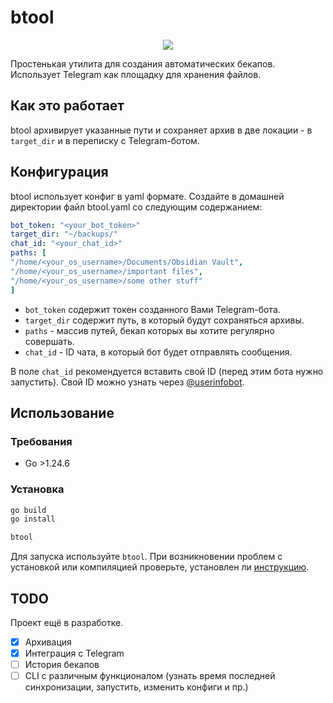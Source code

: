 # btool

<p align="center">
    <img src="https://skillicons.dev/icons?i=go" />
</p>

Простенькая утилита для создания автоматических бекапов. Использует Telegram как площадку для хранения файлов.

## Как это работает

btool архивирует указанные пути и сохраняет архив в две локации - в `target_dir` и в переписку с Telegram-ботом.

## Конфигурация

btool использует конфиг в yaml формате. Создайте в домашней директории файл btool.yaml со следующим содержанием:

```yaml
bot_token: "<your_bot_token>"
target_dir: "~/backups/"
chat_id: "<your_chat_id>"
paths: [
"/home/<your_os_username>/Documents/Obsidian Vault",
"/home/<your_os_username>/important files",
"/home/<your_os_username>/some other stuff"
]
```

- `bot_token` содержит токен созданного Вами Telegram-бота.
- `target_dir` содержит путь, в который будут сохраняться архивы.
- `paths` - массив путей, бекап которых вы хотите регулярно совершать.
- `chat_id` - ID чата, в который бот будет отправлять сообщения.

В поле `chat_id` рекомендуется вставить свой ID (перед этим бота нужно запустить). Свой ID можно узнать через [@userinfobot](https://t.me/userinfobot).

## Использование

### Требования

- Go >1.24.6

### Установка

```bash
go build
go install

btool
```

Для запуска используйте `btool`. При возникновении проблем с установкой или компиляцией проверьте, установлен ли [инструкцию](https://go.dev/doc/tutorial/compile-install).

## TODO

Проект ещё в разработке.

- [x] Архивация
- [x] Интеграция с Telegram
- [ ] История бекапов
- [ ] CLI с различным функционалом (узнать время последней синхронизации, запустить, изменить конфиги и пр.)
